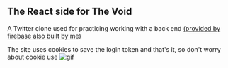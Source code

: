 ## The React side for The Void

A Twitter clone used for practicing working with a back end [(provided by firebase also built by me)](https://github.com/Liukaku/the-void-backend)

The site uses cookies to save the login token and that's it, so don't worry about cookie use
![gif](https://raw.githubusercontent.com/Liukaku/TheVoidReact/master/theVoid.gif?token=ALBUQLGWNDIFGIXHY7QKQOS76MY3C)
